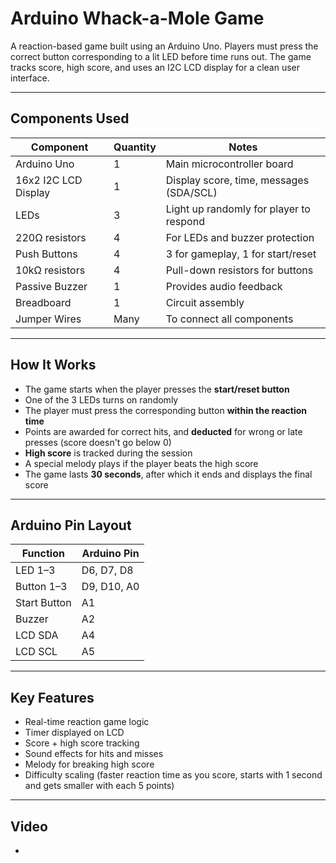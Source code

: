# Arduino Whack-a-Mole Game

A reaction-based game built using an Arduino Uno. Players must press the correct button corresponding to a lit LED before time runs out. The game tracks score, high score, and uses an I2C LCD display for a clean user interface.

---

## Components Used

| Component               | Quantity | Notes                                      |
|-------------------------|----------|--------------------------------------------|
| Arduino Uno             | 1        | Main microcontroller board                 |
| 16x2 I2C LCD Display    | 1        | Display score, time, messages (SDA/SCL)    |
| LEDs                    | 3        | Light up randomly for player to respond    |
| 220Ω resistors          | 4        | For LEDs and buzzer protection             |
| Push Buttons            | 4        | 3 for gameplay, 1 for start/reset          |
| 10kΩ resistors          | 4        | Pull-down resistors for buttons            |
| Passive Buzzer          | 1        | Provides audio feedback                    |
| Breadboard              | 1        | Circuit assembly                           |
| Jumper Wires            | Many     | To connect all components                  |

---

## How It Works

- The game starts when the player presses the **start/reset button**
- One of the 3 LEDs turns on randomly
- The player must press the corresponding button **within the reaction time**
- Points are awarded for correct hits, and **deducted** for wrong or late presses (score doesn't go below 0)
- **High score** is tracked during the session
- A special melody plays if the player beats the high score
- The game lasts **30 seconds**, after which it ends and displays the final score

---

## Arduino Pin Layout

| Function        | Arduino Pin |
|----------------|-------------|
| LED 1–3         | D6, D7, D8  |
| Button 1–3      | D9, D10, A0 |
| Start Button    | A1          |
| Buzzer          | A2          |
| LCD SDA         | A4          |
| LCD SCL         | A5          |

---

## Key Features

-  Real-time reaction game logic
-  Timer displayed on LCD
-  Score + high score tracking
-  Sound effects for hits and misses
-  Melody for breaking high score
-  Difficulty scaling (faster reaction time as you score, starts with 1 second and gets smaller with each 5 points)

---

## Video

- 
